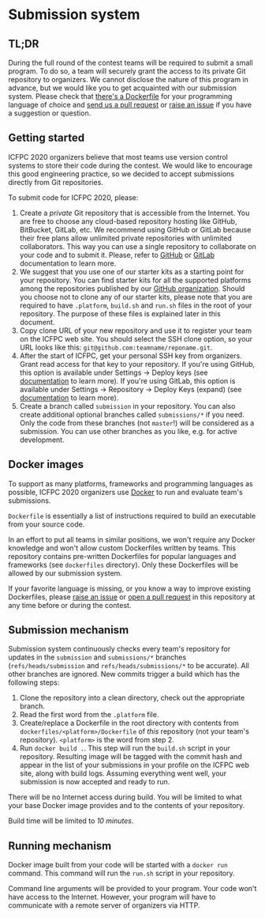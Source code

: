 # Submission system

## TL;DR

During the full round of the contest teams will be required to submit a small program.
To do so, a team will securely grant the access to its private Git repository to organizers.
We cannot disclose the nature of this program in advance, but we would like you to get acquainted with our submission system.
Please check that [there's a Dockerfile](https://github.com/icfpcontest2020/dockerfiles/tree/master/dockerfiles) for your programming language of choice and [send us a pull request](https://github.com/icfpcontest2020/dockerfiles/pulls) or [raise an issue](https://github.com/icfpcontest2020/dockerfiles/issues) if you have a suggestion or question.

## Getting started

ICFPC 2020 organizers believe that most teams use version control systems to store their code during the contest. We would like to encourage this good engineering practice, so we decided to accept submissions directly from Git repositories.

To submit code for ICFPC 2020, please:

1. Create a *private* Git repository that is accessible from the Internet. You are free to choose any cloud-based repository hosting like GitHub, BitBucket, GitLab, etc. We recommend using GitHub or GitLab because their free plans allow unlimited private repositories with unlimited collaborators. This way you can use a single repository to collaborate on your code and to submit it. Please, refer to [GitHub](https://help.github.com/en/github/getting-started-with-github/create-a-repo) or [GitLab](https://docs.gitlab.com/ee/gitlab-basics/create-project.html) documentation to learn more.
2. We suggest that you use one of our starter kits as a starting point for your repository. You can find starter kits for all the supported platforms among the repositories published by our [GitHub organization](https://github.com/icfpcontest2020). Should you choose not to clone any of our starter kits, please note that you are required to have `.platform`, `build.sh` and `run.sh` files in the root of your repository. The purpose of these files is explained later in this document.
3. Copy clone URL of your new repository and use it to register your team on the ICFPC web site. You should select the SSH clone option, so your URL looks like this: `git@github.com:teamname/reponame.git`.
4. After the start of ICFPC, get your personal SSH key from organizers. Grant read access for that key to your repository. If you're using GitHub, this option is available under Settings → Deploy keys (see [documentation](https://developer.github.com/v3/guides/managing-deploy-keys/#deploy-keys) to learn more). If you're using GitLab, this option is available under Settings → Repository → Deploy Keys (expand) (see [documentation](https://docs.gitlab.com/ee/ssh/#deploy-keys) to learn more).
5. Create a branch called `submission` in your repository. You can also create additional optional branches called `submissions/*` if you need. Only the code from these branches (not `master`!) will be considered as a submission. You can use other branches as you like, e.g. for active development.

## Docker images

To support as many platforms, frameworks and programming languages as possible, ICFPC 2020 organizers use [Docker](https://docs.docker.com) to run and evaluate team's submissions.

`Dockerfile` is essentially a list of instructions required to build an executable from your source code.

In an effort to put all teams in similar positions, we won't require any Docker knowledge and won't allow custom Dockerfiles written by teams. This repository contains pre-written Dockerfiles for popular languages and frameworks (see `dockerfiles` directory). Only these Dockerfiles will be allowed by our submission system.

If your favorite language is missing, or you know a way to improve existing Dockerfiles, please [raise an issue](https://github.com/icfpcontest2020/dockerfiles/issues) or [open a pull request](https://github.com/icfpcontest2020/dockerfiles/pulls) in this repository at any time before or during the contest.

## Submission mechanism

Submission system continuously checks every team's repository for updates in the `submission` and `submissions/*` branches (`refs/heads/submission` and `refs/heads/submissions/*` to be accurate). All other branches are ignored. New commits trigger a build which has the following steps:

1. Clone the repository into a clean directory, check out the appropriate branch.
2. Read the first word from the `.platform` file.
3. Create/replace a Dockerfile in the root directory with contents from `dockerfiles/<platform>/Dockerfile` of _this_ repository (not your team's repository). `<platform>` is the word from step 2.
4. Run `docker build .`. This step will run the `build.sh` script in your repository. Resulting image will be tagged with the commit hash and appear in the list of your submissions in your profile on the ICFPC web site, along with build logs. Assuming everything went well, your submission is now accepted and ready to run.

There will be no Internet access during build. You will be limited to what your base Docker image provides and to the contents of your repository.

Build time will be limited to _10 minutes_.

## Running mechanism

Docker image built from your code will be started with a `docker run` command. This command will run the `run.sh` script in your repository.

Command line arguments will be provided to your program. Your code won't have access to the Internet. However, your program will have to communicate with a remote server of organizers via HTTP.
